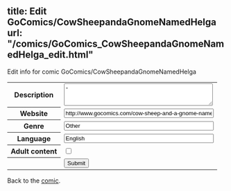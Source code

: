 title: Edit GoComics/CowSheepandaGnomeNamedHelga
url: "/comics/GoComics_CowSheepandaGnomeNamedHelga_edit.html"
---
Edit info for comic GoComics/CowSheepandaGnomeNamedHelga

<form name="comic" action="http://gaepostmail.appspot.com/comic/" method="post">
<table class="comicinfo">
<tr>
<th>Description</th><td><textarea name="description" cols="40" rows="3">-</textarea></td>
</tr>
<tr>
<th>Website</th><td><input type="text" name="url" value="http://www.gocomics.com/cow-sheep-and-a-gnome-named-helga" size="40"/></td>
</tr>
<tr>
<th>Genre</th><td><input type="text" name="genre" value="Other" size="40"/></td>
</tr>
<tr>
<th>Language</th><td><input type="text" name="language" value="English" size="40"/></td>
</tr>
<tr>
<th>Adult content</th><td><input type="checkbox" name="adult" value="adult" /></td>
</tr>
<tr>
<th></th><td>
<input type="hidden" name="comic" value="GoComics_CowSheepandaGnomeNamedHelga" />
<input type="submit" name="submit" value="Submit" />
</td>
</tr>
</table>
</form>

Back to the [comic](GoComics_CowSheepandaGnomeNamedHelga.html).

